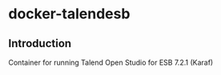 # docker-talendesb

## Introduction

Container for running Talend Open Studio for ESB 7.2.1 (Karaf)
